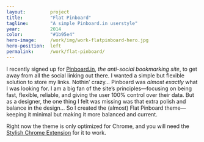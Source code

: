 ```yaml
---
layout:         project
title:          "Flat Pinboard"
tagline:        "A simple Pinboard.in userstyle"
year:           2014
color:          "#1b95e4"
hero-image:     /work/img/work-flatpinboard-hero.jpg
hero-position:  left
permalink:      /work/flat-pinboard/
---
```


I recently signed up for [Pinboard.in], *the anti-social bookmarking site*, to get away from all the social linking out there. I wanted a simple but flexible solution to store my links. Nothin’ crazy… Pinboard was *almost exactly* what I was looking for. I am a big fan of the site’s principles—focusing on being fast, flexible, reliable, and giving the user 100% control over their data. But as a designer, the one thing I felt was missing was that extra polish and balance in the design… So I created the (almost) Flat Pinboard theme—keeping it minimal but making it more balanced and current.

Right now the theme is only optimized for Chrome, and you will need the [Stylish Chrome Extension] for it to work.

[Pinboard.in]: https://pinboard.in/
[Stylish Chrome Extension]: https://chrome.google.com/webstore/detail/stylish/fjnbnpbmkenffdnngjfgmeleoegfcffe